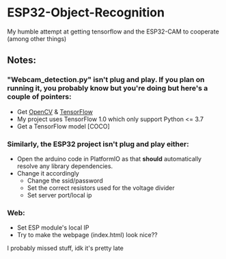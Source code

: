 # ESP32-Object-Recognition
My humble attempt at getting tensorflow and the ESP32-CAM to cooperate (among other things)

## Notes:
### "Webcam_detection.py" isn't plug and play. If you plan on running it, you probably know but you're doing but here's a couple of pointers:
  * Get [OpenCV](https://www.lfd.uci.edu/~gohlke/pythonlibs/) & [TensorFlow](https://github.com/tensorflow/models/blob/master/research/object_detection/g3doc/tf1_detection_zoo.md)
  * My project uses TensorFlow 1.0 which only support Python <= 3.7
  * Get a TensorFlow model [COCO]


### Similarly, the ESP32 project isn't plug and play either:
  * Open the arduino code in PlatformIO as that **should** automatically resolve any library dependencies.
  * Change it accordingly
    * Change the ssid/password
    * Set the correct resistors used for the voltage divider
    * Set server port/local ip


### Web:
  * Set ESP module's local IP
  * Try to make the webpage (index.html) look nice??

I probably missed stuff, idk it's pretty late
